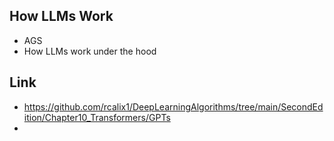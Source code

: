 ## How LLMs Work

* AGS
* How LLMs work under the hood

## Link

* https://github.com/rcalix1/DeepLearningAlgorithms/tree/main/SecondEdition/Chapter10_Transformers/GPTs
* 

